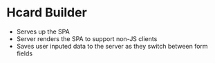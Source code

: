 # Hcard Builder

- Serves up the SPA
- Server renders the SPA to support non-JS clients
- Saves user inputed data to the server as they switch between form fields
